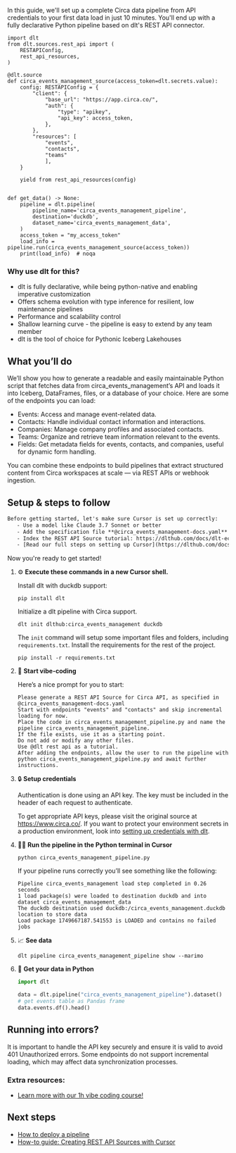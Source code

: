 In this guide, we'll set up a complete Circa data pipeline from API credentials to your first data load in just 10 minutes. You'll end up with a fully declarative Python pipeline based on dlt's REST API connector.

```python-outcome
import dlt
from dlt.sources.rest_api import (
    RESTAPIConfig,
    rest_api_resources,
)

@dlt.source
def circa_events_management_source(access_token=dlt.secrets.value):
    config: RESTAPIConfig = {
        "client": {
            "base_url": "https://app.circa.co/",
            "auth": {
                "type": "apikey",
                "api_key": access_token,
            },
        },
        "resources": [
            "events",
            "contacts",
            "teams"
            ],
    }

    yield from rest_api_resources(config)


def get_data() -> None:
    pipeline = dlt.pipeline(
        pipeline_name='circa_events_management_pipeline',
        destination='duckdb',
        dataset_name='circa_events_management_data', 
    )
    access_token = "my_access_token"
    load_info = pipeline.run(circa_events_management_source(access_token))
    print(load_info)  # noqa
```

### Why use dlt for this?

- dlt is fully declarative, while being python-native and enabling imperative customization
- Offers schema evolution with type inference for resilient, low maintenance pipelines
- Performance and scalability control
- Shallow learning curve - the pipeline is easy to extend by any team member
- dlt is the tool of choice for Pythonic Iceberg Lakehouses

## What you’ll do

We’ll show you how to generate a readable and easily maintainable Python script that fetches data from circa_events_management’s API and loads it into Iceberg, DataFrames, files, or a database of your choice. Here are some of the endpoints you can load:

- Events: Access and manage event-related data.
- Contacts: Handle individual contact information and interactions.
- Companies: Manage company profiles and associated contacts.
- Teams: Organize and retrieve team information relevant to the events.
- Fields: Get metadata fields for events, contacts, and companies, useful for dynamic form handling.

You can combine these endpoints to build pipelines that extract structured content from Circa workspaces at scale — via REST APIs or webhook ingestion.

## Setup & steps to follow

```default
Before getting started, let's make sure Cursor is set up correctly:
   - Use a model like Claude 3.7 Sonnet or better
   - Add the specification file **@circa_events_management-docs.yaml** as context
   - Index the REST API Source tutorial: https://dlthub.com/docs/dlt-ecosystem/verified-sources/rest_api/ and add it to context as **@dlt rest api**
   - [Read our full steps on setting up Cursor](https://dlthub.com/docs/dlt-ecosystem/llm-tooling/cursor-restapi#23-configuring-cursor-with-documentation)
```

Now you're ready to get started! 

1. ⚙️ **Execute these commands in a new Cursor shell.**
    
    Install dlt with duckdb support:
    ```shell
    pip install dlt
    ```

    Initialize a dlt pipeline with Circa support.
    ```shell
    dlt init dlthub:circa_events_management duckdb
    ```

    The `init` command will setup some important files and folders, including `requirements.txt`. Install the requirements for the rest of the project.
    ```shell
    pip install -r requirements.txt
    ```
    
2. 🤠 **Start vibe-coding**
    
    Here’s a nice prompt for you to start: 
    
    ```prompt
    Please generate a REST API Source for Circa API, as specified in @circa_events_management-docs.yaml 
    Start with endpoints "events" and "contacts" and skip incremental loading for now. 
    Place the code in circa_events_management_pipeline.py and name the pipeline circa_events_management_pipeline. 
    If the file exists, use it as a starting point. 
    Do not add or modify any other files. 
    Use @dlt rest api as a tutorial. 
    After adding the endpoints, allow the user to run the pipeline with python circa_events_management_pipeline.py and await further instructions.
    ```

    
3. 🔒 **Setup credentials** 
    
    Authentication is done using an API key. The key must be included in the header of each request to authenticate.
    
    To get appropriate API keys, please visit the original source at https://www.circa.co/.
    If you want to protect your environment secrets in a production environment, look into [setting up credentials with dlt](https://dlthub.com/docs/walkthroughs/add_credentials).
    
4. 🏃‍♀️ **Run the pipeline in the Python terminal in Cursor**
    
    ```shell
    python circa_events_management_pipeline.py
    ```
    
    If your pipeline runs correctly you’ll see something like the following:
    
    ```shell
    Pipeline circa_events_management load step completed in 0.26 seconds
    1 load package(s) were loaded to destination duckdb and into dataset circa_events_management_data
    The duckdb destination used duckdb:/circa_events_management.duckdb location to store data
    Load package 1749667187.541553 is LOADED and contains no failed jobs
    ```
    
5. 📈 **See data**
    
    ```shell
    dlt pipeline circa_events_management_pipeline show --marimo
    ```
    
6. 🐍 **Get your data in Python**
    
    ```python
    import dlt

   data = dlt.pipeline("circa_events_management_pipeline").dataset()
   # get events table as Pandas frame
   data.events.df().head()
    ```

## Running into errors?

It is important to handle the API key securely and ensure it is valid to avoid 401 Unauthorized errors. Some endpoints do not support incremental loading, which may affect data synchronization processes.

### Extra resources:

- [Learn more with our 1h vibe coding course!](https://www.youtube.com/watch?v=GGid70rnJuM)

## Next steps

- [How to deploy a pipeline](https://dlthub.com/docs/walkthroughs/deploy-a-pipeline)
- [How-to guide: Creating REST API Sources with Cursor](https://dlthub.com/docs/dlt-ecosystem/llm-tooling/cursor-restapi)